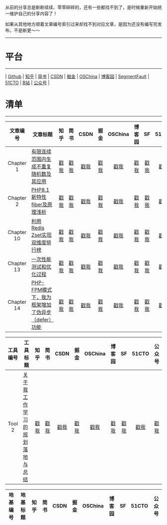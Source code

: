 从前的分享总是断断续续、零零碎碎的，还有一些都找不到了，是时候重新开始统一维护自己的分享内容了！

如果从其他地方顺着文章编号索引过来却找不到对应文章，是因为还没有编写完发布，不是断更～～

---

# 平台

--- 

| [Github](https://github.com/huguoqiang0520/mass/blob/main/README.md)
| [知乎](https://www.zhihu.com/people/zhendegou)
| [简书](https://www.jianshu.com/u/92cc540f3ecc)
| [CSDN](https://blog.csdn.net/u011757697?type=blog)
| [掘金](https://juejin.cn/user/3570845384187528)
| [OSChina](https://my.oschina.net/u/5780511)
| [博客园](https://home.cnblogs.com/u/zhendegou/)
| [SegmentFault](https://segmentfault.com/u/49u7s8yz)
| [51CTO](https://blog.51cto.com/u_14681672)
| [B站](https://space.bilibili.com/3493089656179223/article)
| [公众号](https://github.com/huguoqiang0520/mass/blob/main/qrcode_for_wechat.jpg)
|

# 清单

---

|    文章编号    | 文章标题                                |   知乎   |   简书   |  CSDN  |   掘金   | OSChina |  博客园   |   SF   |  51CTO   |  公众号   |
|:----------:|-------------------------------------|:------:|:------:|:------:|:------:|:-------:|:------:|:------:|:------:|:------:|
| Chapter 1  | [有限连续范围内生成不重复随机数及其应用](chapter1)     | [戳我](https://zhuanlan.zhihu.com/p/589715251) | [戳我](https://www.jianshu.com/p/ce1c40768c8f) | [戳我](https://blog.csdn.net/u011757697/article/details/128208028) | [戳我](https://juejin.cn/post/7173980823870423047) | [戳我](https://my.oschina.net/u/5780511/blog/5605391)  | [戳我](https://www.cnblogs.com/zhendegou/articles/16959065.html) | [戳我](https://segmentfault.com/a/1190000042998917) | [戳我](https://blog.51cto.com/u_14681672/5916705) | [戳我](https://mp.weixin.qq.com/s/Od1UUIiICnS4sOpgjs5OSQ) |
| Chapter 2  | [PHP8.1 新特性fiber及原理浅析](chapter2)    | [戳我](https://zhuanlan.zhihu.com/p/590603185) | [戳我](https://www.jianshu.com/p/0a952ab99fc4) | [戳我](https://blog.csdn.net/u011757697/article/details/128256823) | [戳我](https://juejin.cn/post/7175082657460518971) | [戳我](https://my.oschina.net/u/5780511/blog/5606905)  | [戳我](https://www.cnblogs.com/zhendegou/articles/16969653.html) | [戳我](https://segmentfault.com/a/1190000043031803) | [戳我](https://blog.51cto.com/u_14681672/5926370) | [戳我](https://mp.weixin.qq.com/s/snotRdSF7p6H-_xlHdOCsA) |
| Chapter 10 | [利用Redis Zset实现双维度排行榜](chapter10)           | [戳我](https://zhuanlan.zhihu.com/p/592153609) | [戳我](https://www.jianshu.com/p/bf2c77513c36) | [戳我](https://blog.csdn.net/u011757697/article/details/128336689) | [戳我](https://juejin.cn/post/7177392999951761466) | [戳我](https://my.oschina.net/u/5780511/blog/5609984)  | [戳我](https://www.cnblogs.com/zhendegou/articles/16986228.html) | [戳我](https://segmentfault.com/a/1190000043096387) | [戳我](https://blog.51cto.com/u_14681672/5946692) | [戳我](https://mp.weixin.qq.com/s/aO5TfWOeXuhM2GD_uSbyAA) |
| Chapter 13 | [一次性能测试和优化过程](chapter13)                    | [戳我](https://zhuanlan.zhihu.com/p/611787480) | [戳我](https://www.jianshu.com/p/85b5db75a7df) | [戳我](https://blog.csdn.net/u011757697/article/details/129367285) | [戳我](https://juejin.cn/post/7207340436649476154) | [戳我](https://my.oschina.net/u/5780511/blog/8447735)  | [戳我](https://www.cnblogs.com/zhendegou/articles/17184784.html) | [戳我](https://segmentfault.com/a/1190000043505967) | [戳我](https://blog.51cto.com/u_14681672/6103569) | [戳我]() |
| Chapter 14 | [PHP-FPM模式下，我为框架增加了伪异步（defer）功能](chapter14) | [戳我](https://zhuanlan.zhihu.com/p/613692476) | [戳我](https://www.jianshu.com/p/cb9109d9ea3e) | [戳我](https://blog.csdn.net/u011757697/article/details/129506105) | [戳我](https://juejin.cn/post/7209964630160916535) | [戳我](https://my.oschina.net/u/5780511/blog/8564494)  | [戳我](https://www.cnblogs.com/zhendegou/articles/17212884.html) | [戳我](https://segmentfault.com/a/1190000043533735) | [戳我](https://blog.51cto.com/u_14681672/6118676) | [戳我](https://mp.weixin.qq.com/s/Voy3vRRWjvYzTMTSNjLCLA) |

|  工具编号  | 工具标题               |   知乎   |   简书   |  CSDN  |   掘金   | OSChina |  博客园   |   SF   |  51CTO   |  公众号   |
|:------:|--------------------|:------:|:------:|:------:|:------:|:-------:|:------:|:------:|:------:|:------:|
| Tool 2 | [关于我工作学习的规划落地与总结](tool2) | [戳我](https://zhuanlan.zhihu.com/p/599888005) | [戳我](https://www.jianshu.com/p/7b823cd54daf) | [戳我](https://blog.csdn.net/u011757697/article/details/128727607) | [戳我](https://juejin.cn/post/7189904466525716536) | [戳我](https://my.oschina.net/u/5780511/blog/6362552)  | [戳我](https://www.cnblogs.com/zhendegou/articles/17060194.html) | [戳我](https://segmentfault.com/a/1190000043347055) | [戳我](https://blog.51cto.com/u_14681672/6019293) | [戳我](https://mp.weixin.qq.com/s/0O_mFAblnxLjl9d51d0XCg) |

|     地基编号      | 地基标题                               |   知乎   |   简书   |  CSDN  |   掘金   | OSChina |  博客园   |   SF   |  51CTO   |  公众号   |
|:-------------:|------------------------------------|:------:|:------:|:------:|:------:|:-------:|:------:|:------:|:------:|:------:|
